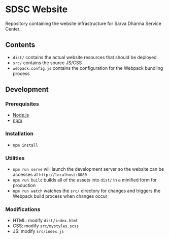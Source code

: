 # SDSC Website

Repository containing the website infrastructure for Sarva Dharma Service Center.

## Contents

- `dist/` contains the actual website resources that should be deployed
- `src/` contains the source JS/CSS
- `webpack.config.js` contains the configuration for the Webpack bundling process

## Development

### Prerequisites
- [Node.js](https://nodejs.org/en/)
- [npm](https://www.npmjs.com/get-npm)

### Installation
- `npm install`

### Utilities
- `npm run serve` will launch the development server so the website can be accesses at `http://localhost:8080`
- `npm run build` builds all of the assets into `dist/` in a minified form for production
- `npm run watch` watches the `src/` directory for changes and triggers the Webpack build process when changes occur

### Modifications
- HTML: modify `dist/index.html`
- CSS: modify `src/mystyles.scss`
- JS: modify `src/index.js`

